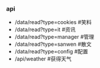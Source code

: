 ### api
* /data/read?type=cookies #笑料
* /data/read?type=it #资讯
* /data/read?type=manager #管理
* /data/read?type=sanwen #散文
* /data/read?type=config #配置
* /api/weather #获得天气